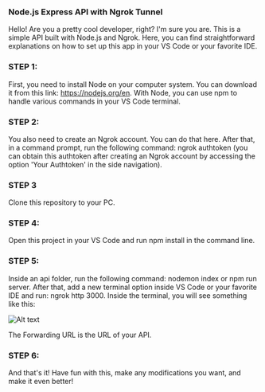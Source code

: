 ### Node.js Express API with Ngrok Tunnel

Hello! Are you a pretty cool developer, right? I'm sure you are. This is a simple API built with Node.js and Ngrok. Here, you can find straightforward explanations on how to set up this app in your VS Code or your favorite IDE.

### STEP 1:

First, you need to install Node on your computer system. You can download it from this link: https://nodejs.org/en. With Node, you can use npm to handle various commands in your VS Code terminal.

### STEP 2: 

You also need to create an Ngrok account. You can do that here. After that, in a command prompt, run the following command: ngrok authtoken (you can obtain this authtoken after creating an Ngrok account by accessing the option 'Your Authtoken' in the side navigation).

### STEP 3

Clone this repository to your PC.

### STEP 4:

Open this project in your VS Code and run npm install in the command line.

### STEP 5:

Inside an api folder, run the following command: nodemon index or npm run server. After that, add a new terminal option inside VS Code or your favorite IDE and run: ngrok http 3000. Inside the terminal, you will see something like this:

![Alt text](image.png)

The Forwarding URL is the URL of your API.


### STEP 6:

And that's it! Have fun with this, make any modifications you want, and make it even better!